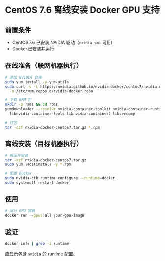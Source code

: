 # CentOS 7.6 离线安装 Docker GPU 支持

## 前置条件
- CentOS 7.6 已安装 NVIDIA 驱动（`nvidia-smi` 可用）
- Docker 已安装并运行

## 在线准备（联网机器执行）

```bash
# 添加 NVIDIA 仓库
sudo yum install -y yum-utils
sudo curl -s -L https://nvidia.github.io/nvidia-docker/centos7/nvidia-docker.repo \
  -o /etc/yum.repos.d/nvidia-docker.repo

# 下载 RPM 包
mkdir -p rpms && cd rpms
yumdownloader --resolve nvidia-container-toolkit nvidia-container-runtime \
  libnvidia-container-tools libnvidia-container1 libseccomp

# 打包
tar -czf nvidia-docker-centos7.tar.gz *.rpm
```

## 离线安装（目标机器执行）

```bash
# 解压并安装
tar -xzf nvidia-docker-centos7.tar.gz
sudo yum localinstall -y *.rpm

# 配置 Docker
sudo nvidia-ctk runtime configure --runtime=docker
sudo systemctl restart docker
```

## 使用

```bash
# 运行 GPU 容器
docker run --gpus all your-gpu-image
```

## 验证

```bash
docker info | grep -i runtime
```

应显示包含 `nvidia` 的 runtime 配置。
